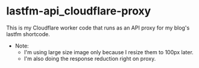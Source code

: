 # lastfm-api_cloudflare-proxy
This is my Cloudflare worker code that runs as an API proxy for my blog's lastfm shortcode.

- Note:
  - I'm using large size image only because I resize them to 100px later.
  - I'm also doing the response reduction right on proxy.
